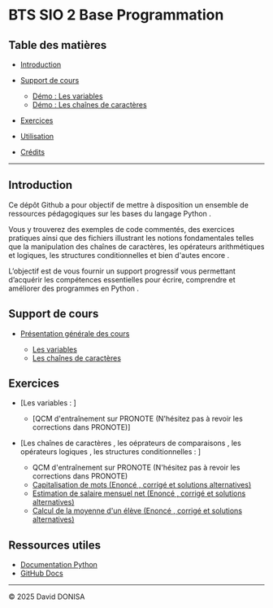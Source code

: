 # BTS SIO 2 Base Programmation

## Table des matières
- [Introduction](#introduction)
- [Support de cours](#support-de-cours)
    - [Démo : Les variables](#démo--les-variables)
    - [Démo : Les chaînes de caractères](#démo--les-chaînes-de-caractères)
- [Exercices](#exercices)

- [Utilisation](#utilisation)
- [Crédits](#crédits)

---

## Introduction

Ce dépôt Github a pour objectif de mettre à disposition un ensemble de ressources pédagogiques sur les bases du langage Python .

Vous y trouverez des exemples de code commentés, des exercices pratiques ainsi que des fichiers illustrant les notions fondamentales telles que la manipulation des chaînes de caractères, les opérateurs arithmétiques et logiques, les structures conditionnelles et bien d'autes encore . 

L’objectif est de vous fournir un support progressif vous permettant d’acquérir les compétences essentielles pour écrire, comprendre et améliorer des programmes en Python .

## Support de cours

- [Présentation générale des cours](01_cours/presentation_generale_des_cours.pdf)

  - [Les variables](01_cours/demos/01_variables.py)
  - [Les chaînes de caractères](01_cours/demos/02_manip_strings.py)

## Exercices

- [Les variables : ]

  - [QCM d'entraînement sur PRONOTE (N'hésitez pas à revoir les corrections dans PRONOTE)]

- [Les chaînes de caractères , les oéprateurs de comparaisons , les opérateurs logiques , les structures conditionnelles : ]

  - QCM d'entraînement sur PRONOTE         (N'hésitez pas à revoir les corrections dans PRONOTE)
  - [Capitalisation de mots (Enoncé , corrigé et solutions alternatives)](02_exercices/demos/chaines_capitalisation_de_noms.pdf)
  - [Estimation de salaire mensuel net (Enoncé , corrigé et solutions alternatives)](02_exercices/demos/chaines_estimation_salaire_mensuel_net.pdf)
  - [Calcul de la moyenne d'un élève (Enoncé , corrigé et solutions alternatives)](02_exercices/demos/chaines_moyenne_eleve.pdf)

## Ressources utiles

- [Documentation Python](https://docs.python.org/fr/3/)
- [GitHub Docs](https://docs.github.com/fr)

---

© 2025 David DONISA
